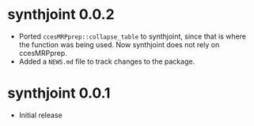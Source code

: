 # synthjoint 0.0.2

* Ported `ccesMRPprep::collapse_table` to synthjoint, since that is where
 the function was being used. Now synthjoint does not rely on ccesMRPprep.
* Added a `NEWS.md` file to track changes to the package.


# synthjoint 0.0.1

* Initial release
